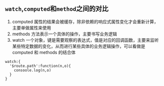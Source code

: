 ## `watch`,`computed`和`method`之间的对比

1. computed 属性的结果会被缓存，除非依赖的响应式属性变化才会重新计算，主要单做属性来使用
2. methods 方法表示一个具体的操作，主要书写业务逻辑
3. watch 一个对象，键是需要观察的表达式，值是对应的回调函数，主要来监听某些特定数据的变化，从而进行某些具体的业务逻辑操作，可以看做是 computed 和 methods 的结合体

```
watch:{
  '$route.path':function(n,o){
    consoole.log(n,o)
  }
}
```
